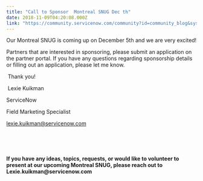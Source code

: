 ```yaml
---
title: "Call to Sponsor  Montreal SNUG Dec th"
date: 2018-11-09T04:20:08.000Z
link: "https://community.servicenow.com/community?id=community_blog&sys_id=f562ee97dba527401089e15b8a9619b5"
---
```

<p>Our Montreal SNUG is coming up on December 5th and we are very excited!</p>
<p>Partners that are interested in sponsoring, please submit an application on the partner portal. If you have any questions regarding sponsorship details or filling out an application, please let me know.</p>
<p> Thank you!</p>
<p> Lexie Kuikman</p>
<p>ServiceNow</p>
<p>Field Marketing Specialist </p>
<p><a class="jive-link-email-small" title="k-email-small" href="mailto:doug.dykes&#64;servicenow.com" rel="nofollow">lexie.kuikman&#64;servicenow.com</a></p>
<p> </p>
<p> </p>
<p><strong>If you have any ideas, topics, requests, or would like to volunteer to present at our upcoming Montreal SNUG, please reach out to Lexie.kuikman&#64;servicenow.com </strong></p>
